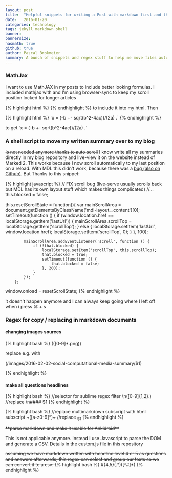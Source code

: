 ```yaml
---
layout: post
title:  "Helpful snippets for writing a Post with markdown first and then moving it to a jekyll blog"
date:   2016-01-20
categories: technology
tags: jekyll markdown shell
banner:
bannersize:
hasmath: true
github: true
author: Pascal Brokmeier
summary: A bunch of snippets and regex stuff to help me move files automatically after I am done summarising university classes.
---
```


### MathJax

I want to use MathJAX in my posts to include better looking formulas. I included mathjax with and I'm using browser-sync to keep my scroll position locked for longer articles

{% highlight html %}
    <script type="text/javascript" async src="https://cdn.mathjax.org/mathjax/latest/MathJax.js?config=TeX-MML-AM_CHTML"></script>
{% endhighlight %}
to include it into my html. Then 

{% highlight html %}
  \`x = (-b +- sqrt(b^2-4ac))/(2a) .\`
{% endhighlight %}

to get
\`x = (-b +- sqrt(b^2-4ac))/(2a) .\`



### A shell script to move my written summary over to my blog

<del>Is not needed anymore thanks to auto scroll</del>
I know write all my summaries directly in my blog repository and live-view it on the website instead of Marked 2. This works because I now scroll automatically to my last position on a reload. With MDL this didn't work, because there was a [bug (also on Github)](https://github.com/google/material-design-lite/issues/1120). But Thanks to this snippet:

{% highlight javascript %}
// FIX scroll bug (live-serve usually scrolls back but MDL has its own layout stuff which makes things complicated)
//...
this.blocked = false;

this.resetScrollState = function(){
            var mainScrollArea = document.getElementsByClassName('mdl-layout__content')[0];
            setTimeout(function () {
                if (window.location.href == localStorage.getItem('lastUrl')) {
                    mainScrollArea.scrollTop = localStorage.getItem('scrollTop');
                } else {
                    localStorage.setItem('lastUrl', window.location.href);
                    localStorage.setItem('scrollTop', 0);
                }
            }, 100);


            mainScrollArea.addEventListener('scroll', function () {
                if (!that.blocked) {
                    localStorage.setItem('scrollTop', this.scrollTop);
                    that.blocked = true;
                    setTimeout(function () {
                        that.blocked = false;
                    }, 200);
                }
            });
        };

window.onload = resetScrollState;
{% endhighlight %}

it doesn't happen anymore and I can always keep going where I left off when i press ⌘ + s

### Regex for copy / replacing in markdown documents

#### changing images sources

{% highlight bash %}
\(([0-9]*\.png)\)

replace e.g. with 

(\/images\/2016-02-02-social-computational-media-summary\/$1)

{% endhighlight %}

#### make all questions headlines

{% highlight bash %}
//selector for sublime regex filter
\n([0-9]{1,2}\.)
//replace
\n#### $1
{% endhighlight %}


{% highlight bash %}
//replace multimarkdown subscript with html subscript
~([a-z0-9]*)~
//replace
<sub>$1</sub>
{% endhighlight %}


<del>
**parse markdown and make it usable for Ankidroid**
</del>

This is not applicable anymore. Instead I use Javascript to parse the DOM and generate a CSV. Details in the custom.js file in this repository

<del>
assuming we have markdown written with headline level 4 or 5 as questions and answers afterwards, this regex can select and group our texts so we can convert it to a csv:
</del>
{% highlight bash %}
#{4,5}(.*)([^#]*)
{% endhighlight %}


